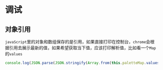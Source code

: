 # 调试

## 对象引用

`javaScript`里的对象和数组保存的是引用，如果直接打印在控制台，`chrome`会根据引用去展示最新的值，如果希望获取当下值，应该打印解析值，比如看一个`Map`的`values`

```ts
console.log(JSON.parse(JSON.stringify(Array.from(this.paletteMap.values()))))
```

